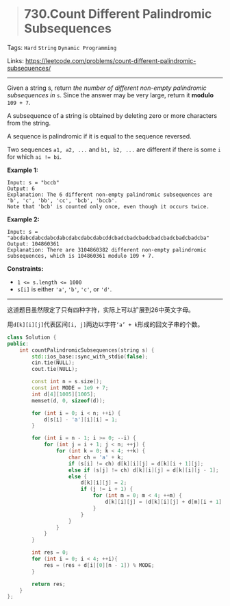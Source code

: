 > # 730.Count Different Palindromic Subsequences

Tags: `Hard` `String` `Dynamic Programming`

Links:  https://leetcode.com/problems/count-different-palindromic-subsequences/

----

Given a string s, return *the number of different non-empty palindromic subsequences in* `s`. Since the answer may be very large, return it **modulo** `109 + 7`.

A subsequence of a string is obtained by deleting zero or more characters from the string.

A sequence is palindromic if it is equal to the sequence reversed.

Two sequences `a1, a2, ...` and `b1, b2, ...` are different if there is some `i` for which `ai != bi`.

**Example 1:**

```
Input: s = "bccb"
Output: 6
Explanation: The 6 different non-empty palindromic subsequences are 'b', 'c', 'bb', 'cc', 'bcb', 'bccb'.
Note that 'bcb' is counted only once, even though it occurs twice.
```

**Example 2:**

```
Input: s = "abcdabcdabcdabcdabcdabcdabcdabcddcbadcbadcbadcbadcbadcbadcbadcba"
Output: 104860361
Explanation: There are 3104860382 different non-empty palindromic subsequences, which is 104860361 modulo 109 + 7.
```

**Constraints:**

- `1 <= s.length <= 1000`
- `s[i]` is either `'a'`, `'b'`, `'c'`, or `'d'`.

-------

这道题目虽然限定了只有四种字符，实际上可以扩展到26中英文字母。

用`d[k][i][j]`代表区间`[i, j]`两边以字符`‘a’ + k`形成的回文子串的个数。

```c++
class Solution {
public:
    int countPalindromicSubsequences(string s) {
        std::ios_base::sync_with_stdio(false);
		cin.tie(NULL);
		cout.tie(NULL); 

        const int n = s.size();
        const int MODE = 1e9 + 7;
        int d[4][1005][1005];
        memset(d, 0, sizeof(d));

        for (int i = 0; i < n; ++i) {
        	d[s[i] - 'a'][i][i] = 1;
        }

        for (int i = n - 1; i >= 0; --i) {
        	for (int j = i + 1; j < n; ++j) {
        		for (int k = 0; k < 4; ++k) {
        			char ch = 'a' + k;
        			if (s[i] != ch) d[k][i][j] = d[k][i + 1][j];
        			else if (s[j] != ch) d[k][i][j] = d[k][i][j - 1];
        			else {
        				d[k][i][j] = 2;
        				if (j != i + 1) {
        					for (int m = 0; m < 4; ++m) {
        						d[k][i][j] = (d[k][i][j] + d[m][i + 1][j - 1]) % MODE;
        					}
        				}
        			}
        		}
        	}
        }

        int res = 0;
	    for (int i = 0; i < 4; ++i){
	    	res = (res + d[i][0][n - 1]) % MODE;
	    }

	    return res;
    }
};
```

